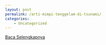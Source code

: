 ```yaml
---
layout: post
permalink: /arti-mimpi-tenggelam-di-tsunami/
categories:
    - Uncategorized
---
```


[Baca Selengkapnya](/09)